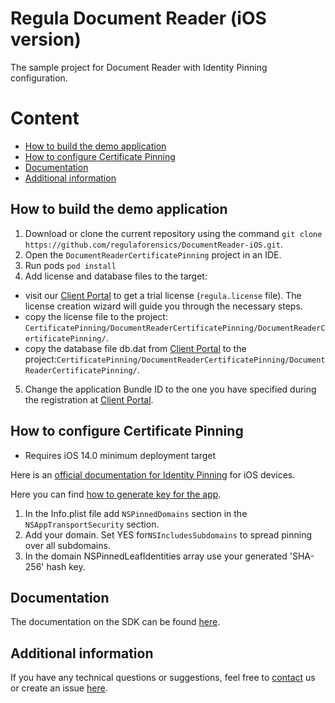 # Regula Document Reader (iOS version)
The sample project for Document Reader with Identity Pinning configuration.

# Content
* [How to build the demo application](#how-to-build-the-demo-application)
* [How to configure Certificate Pinning](#how-to-configure-certificate-pinning)
* [Documentation](#documentation)
* [Additional information](#additional-information)

## How to build the demo application
1. Download or clone the current repository using the command `git clone https://github.com/regulaforensics/DocumentReader-iOS.git`.
2. Open the `DocumentReaderCertificatePinning` project in an IDE.
3. Run pods `pod install`
4. Add license and database files to the target:
- visit our [Client Portal](https://client.regulaforensics.com/) to get a trial license (`regula.license` file). The license creation wizard will guide you through the necessary steps.
- copy the license file to the project: `CertificatePinning/DocumentReaderCertificatePinning/DocumentReaderCertificatePinning/`.
- copy the database file db.dat from [Client Portal](https://client.regulaforensics.com/customer/databases) to the project:`CertificatePinning/DocumentReaderCertificatePinning/DocumentReaderCertificatePinning/`.
5. Change the application Bundle ID to the one you have specified during the registration at [Client Portal](https://client.regulaforensics.com/).

## How to configure Certificate Pinning
* Requires iOS 14.0 minimum deployment target 

Here is an [official documentation for Identity Pinning](https://developer.apple.com/news/?id=g9ejcf8y) for iOS devices.
 
Here you can find [how to generate key for the app](https://nikunj-joshi.medium.com/ssl-pinning-increase-server-identity-trust-656a2fc7e22b).

1. In the Info.plist file add `NSPinnedDomains` section in the `NSAppTransportSecurity` section.
2. Add your domain. Set YES for`NSIncludesSubdomains` to spread pinning over all subdomains.
3. In the domain NSPinnedLeafIdentities array use your generated 'SHA-256' hash key.

## Documentation
The documentation on the SDK can be found [here](https://docs.regulaforensics.com/develop/doc-reader-sdk/mobile?utm_source=github).

## Additional information
If you have any technical questions or suggestions, feel free to [contact](mailto:support@regulaforensics.com) us or create an issue [here](https://github.com/regulaforensics/DocumentReader-iOS/issues).
